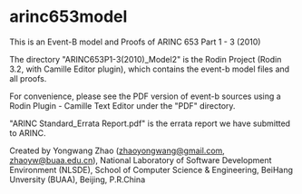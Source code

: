 # arinc653model
This is an Event-B model and Proofs of ARINC 653 Part 1 - 3 (2010)

The directory "ARINC653P1-3(2010)_Model2" is the Rodin Project (Rodin 3.2, with Camille Editor plugin), which contains the event-b model files and all proofs. 

For convenience, please see the PDF version of event-b sources using a Rodin Plugin - Camille Text Editor under the "PDF" directory. 

"ARINC Standard_Errata Report.pdf" is the errata report we have submitted to ARINC.

Created by Yongwang Zhao (zhaoyongwang@gmail.com, zhaoyw@buaa.edu.cn), 
National Laboratory of Software Development Environment (NLSDE), 
School of Computer Science & Engineering, BeiHang Unversity (BUAA), Beijing, P.R.China